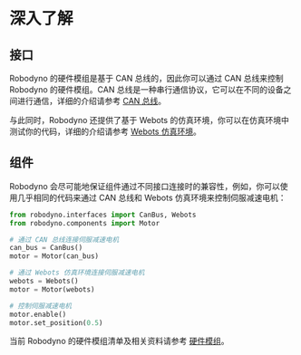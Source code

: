 # 深入了解

## 接口

Robodyno 的硬件模组是基于 CAN 总线的，因此你可以通过 CAN 总线来控制 Robodyno 的硬件模组。CAN 总线是一种串行通信协议，它可以在不同的设备之间进行通信，详细的介绍请参考 [CAN 总线](interfaces/can-bus/)。

与此同时，Robodyno 还提供了基于 Webots 的仿真环境，你可以在仿真环境中测试你的代码，详细的介绍请参考 [Webots 仿真环境](interfaces/webots/)。

## 组件

Robodyno 会尽可能地保证组件通过不同接口连接时的兼容性，例如，你可以使用几乎相同的代码来通过 CAN 总线和 Webots 仿真环境来控制伺服减速电机：

```python
from robodyno.interfaces import CanBus, Webots
from robodyno.components import Motor

# 通过 CAN 总线连接伺服减速电机
can_bus = CanBus()
motor = Motor(can_bus)

# 通过 Webots 仿真环境连接伺服减速电机
webots = Webots()
motor = Motor(webots)

# 控制伺服减速电机
motor.enable()
motor.set_position(0.5)
```

当前 Robodyno 的硬件模组清单及相关资料请参考 [硬件模组](components/)。
